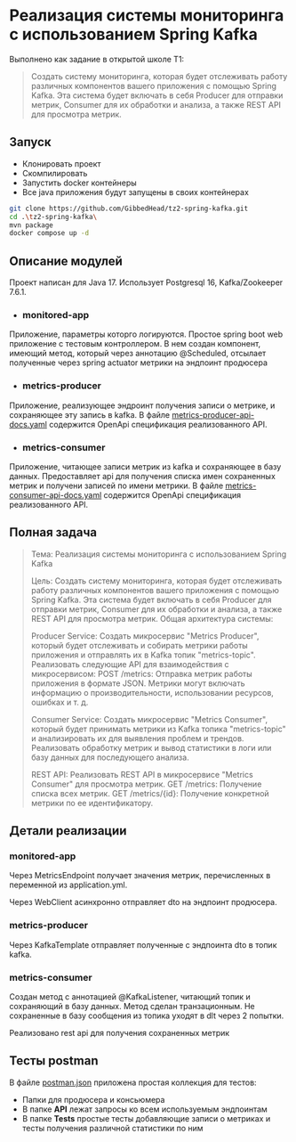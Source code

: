 # Реализация системы мониторинга с использованием Spring Kafka

Выполнено как задание в открытой школе T1:
> Создать систему мониторинга, которая будет отслеживать работу различных компонентов вашего приложения с помощью Spring Kafka. Эта система будет включать в себя Producer для отправки метрик, Consumer для их обработки и анализа, а также REST API для просмотра метрик.

## Запуск

* Клонировать проект
* Скомпилировать
* Запустить docker контейнеры
* Все java приложения будут запущены в своих контейнерах
```bash
git clone https://github.com/GibbedHead/tz2-spring-kafka.git
cd .\tz2-spring-kafka\
mvn package
docker compose up -d
```

## Описание модулей

Проект написан для Java 17. Использует Postgresql 16, Kafka/Zookeeper 7.6.1.

* ### monitored-app
Приложение, параметры которго логируются. Простое spring boot web приложение с тестовым контроллером. В нем создан компонент, имеющий метод, который через аннотацию @Scheduled, отсылает полученные через spring actuator метрики на эндпоинт продюсера
* ### metrics-producer
Приложение, реализующее эндроинт получения записи о метрике, и сохраняющее эту запись в kafka. В файле [metrics-producer-api-docs.yaml](metrics-producer-api-docs.yaml) содержится OpenApi спецификация реализованного API.
* ### metrics-consumer
Приложение, читающее записи метрик из kafka и сохраняющее в базу данных. Предоставляет api для получения списка имен сохраненных метрик и получени записей по имени метрики. В файле [metrics-consumer-api-docs.yaml](metrics-consumer-api-docs.yaml) содержится OpenApi спецификация реализованного API.

## Полная задача
> Тема: Реализация системы мониторинга с использованием Spring Kafka
> 
> Цель:
Создать систему мониторинга, которая будет отслеживать работу различных компонентов вашего приложения с помощью Spring Kafka. Эта система будет включать в себя Producer для отправки метрик, Consumer для их обработки и анализа, а также REST API для просмотра метрик.
Общая архитектура системы:
>
> Producer Service:
Создать микросервис "Metrics Producer", который будет отслеживать и собирать метрики работы приложения и отправлять их в Kafka топик "metrics-topic".
Реализовать следующие API для взаимодействия с микросервисом:
POST /metrics: Отправка метрик работы приложения в формате JSON. Метрики могут включать информацию о производительности, использовании ресурсов, ошибках и т. д.
>
> Consumer Service:
Создать микросервис "Metrics Consumer", который будет принимать метрики из Kafka топика "metrics-topic" и анализировать их для выявления проблем и трендов.
Реализовать обработку метрик и вывод статистики в логи или базу данных для последующего анализа.
>
> REST API:
Реализовать REST API в микросервисе "Metrics Consumer" для просмотра метрик.
GET /metrics: Получение списка всех метрик.
GET /metrics/{id}: Получение конкретной метрики по ее идентификатору.

## Детали реализации

### monitored-app
Через MetricsEndpoint получает значения метрик, перечисленных в переменной из application.yml.

Через WebClient асинхронно отправляет dto на эндпоинт продюсера.
### metrics-producer
Через KafkaTemplate отправляет полученные с эндпоинта dto в топик kafka.
### metrics-consumer
Создан метод с аннотацией @KafkaListener, читающий топик и сохраняющий в базу данных. Метод сделан транзационным. Не сохраненные в базу сообщения из топика уходят в dlt через 2 попытки.

Реализовано rest api для получения сохраненных метрик

## Тесты postman

В файле [postman.json](postman.json) приложена простая коллекция для тестов:
* Папки для продюсера и консьюмера
* В папке **API** лежат запросы ко всем используемым эндпоинтам
* В папке **Tests** простые тесты добавляющие записи о метриках и тесты получения различной статистики по ним